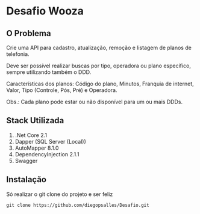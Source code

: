 # Desafio Wooza

## O Problema
Crie uma API para cadastro, atualização, remoção e listagem de planos de telefonia.
 
Deve ser possível realizar buscas por tipo, operadora ou plano específico, sempre utilizando também o DDD.

Características dos planos: Código do plano, Minutos, Franquia de internet, Valor, Tipo (Controle, Pós, Pré) e Operadora.

Obs.: Cada plano pode estar ou não disponível para um ou mais DDDs.

## Stack Utilizada 
1. .Net Core 2.1
2. Dapper (SQL Server (Local))
3. AutoMapper 8.1.0
4. DependencyInjection 2.1.1
5. Swagger

## Instalação
Só realizar o git clone do projeto e ser feliz

```git clone https://github.com/diegopsalles/Desafio.git```
